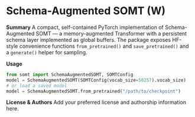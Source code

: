 # Schema-Augmented SOMT (W)


**Summary**
A compact, self-contained PyTorch implementation of Schema-Augmented SOMT — a memory-augmented Transformer with a persistent schema layer implemented as global buffers. The package exposes HF-style convenience functions `from_pretrained()` and `save_pretrained()` and a `generate()` helper for sampling.


**Usage**
```python
from somt import SchemaAugmentedSOMT, SOMTConfig
model = SchemaAugmentedSOMT(SOMTConfig(vocab_size=50257).vocab_size)
# or load a saved model
model = SchemaAugmentedSOMT.from_pretrained("/path/to/checkpoint")
```


**License & Authors**
Add your preferred license and authorship information here.